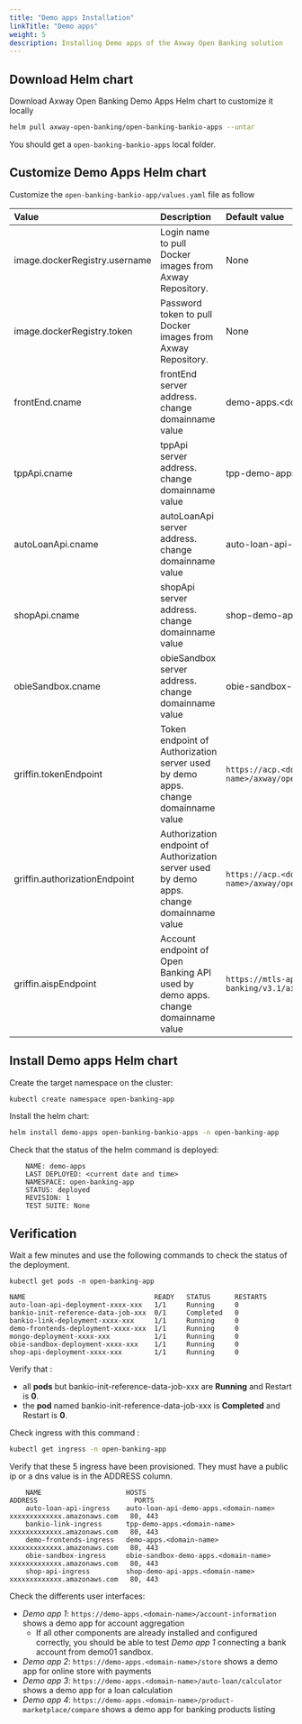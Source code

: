 ```yaml
---
title: "Demo apps Installation"
linkTitle: "Demo apps"
weight: 5
description: Installing Demo apps of the Axway Open Banking solution
---
```



## Download Helm chart

Download Axway Open Banking Demo Apps Helm chart to customize it locally

```bash
helm pull axway-open-banking/open-banking-bankio-apps --untar
```

You should get a `open-banking-bankio-apps` local folder.

## Customize Demo Apps Helm chart

Customize the `open-banking-bankio-app/values.yaml` file as follow

| Value         | Description                           | Default value  |
|:------------- |:------------------------------------- |:-------------- |
| image.dockerRegistry.username | Login name to pull Docker images from Axway Repository. | None |
| image.dockerRegistry.token | Password token to pull Docker images from Axway Repository. | None |
| frontEnd.cname | frontEnd server address. change domainname value | demo-apps.\<domain-name> |
| tppApi.cname | tppApi server address. change domainname value | tpp-demo-apps.\<domain-name> |
| autoLoanApi.cname | autoLoanApi server address. change domainname value | auto-loan-api-demo-apps.\<domain-name> |
| shopApi.cname | shopApi server address. change domainname value |shop-demo-api-apps.\<domain-name> |
| obieSandbox.cname | obieSandbox server address. change domainname value | obie-sandbox-demo-apps.\<domain-name> |
| griffin.tokenEndpoint | Token endpoint of Authorization server used by demo apps. change domainname value | `https://acp.<domain-name>/axway/openbanking_demo/oauth2/token` |
| griffin.authorizationEndpoint | Authorization endpoint of Authorization server used by demo apps. change domainname value | `https://acp.<domain-name>/axway/openbanking_demo/oauth2/authorize` |
| griffin.aispEndpoint | Account endpoint of Open Banking API used by demo apps. change domainname value | `https://mtls-api-proxy.<domain-name>/open-banking/v3.1/aisp` |

## Install Demo apps Helm chart

Create the target namespace on the cluster:

```bash
kubectl create namespace open-banking-app
```

Install the  helm chart:

```bash
helm install demo-apps open-banking-bankio-apps -n open-banking-app
```

Check that the status of the helm command is deployed:

```
    NAME: demo-apps
    LAST DEPLOYED: <current date and time>
    NAMESPACE: open-banking-app
    STATUS: deployed
    REVISION: 1 
    TEST SUITE: None
```

## Verification

Wait a few minutes and use the following commands to check the status of the deployment.

```
kubectl get pods -n open-banking-app
```

```
NAME                                READY   STATUS      RESTARTS   
auto-loan-api-deployment-xxxx-xxx   1/1     Running     0          
bankio-init-reference-data-job-xxx  0/1     Completed   0          
bankio-link-deployment-xxxx-xxx     1/1     Running     0          
demo-frontends-deployment-xxxx-xxx  1/1     Running     0          
mongo-deployment-xxxx-xxx           1/1     Running     0          
obie-sandbox-deployment-xxxx-xxx    1/1     Running     0          
shop-api-deployment-xxxx-xxx        1/1     Running     0          
```

Verify that :

* all **pods** but bankio-init-reference-data-job-xxx are  **Running** and Restart is **0**.
* the **pod** named bankio-init-reference-data-job-xxx is  **Completed** and Restart is **0**.

Check ingress with this command :

```bash
kubectl get ingress -n open-banking-app 
```

Verify that these 5 ingress have been provisioned. They must have a public ip or a dns value is in the ADDRESS column.

```
    NAME                     HOSTS                                 ADDRESS                        PORTS     
    auto-loan-api-ingress    auto-loan-api-demo-apps.<domain-name>   xxxxxxxxxxxxx.amazonaws.com   80, 443   
    bankio-link-ingress      tpp-demo-apps.<domain-name>             xxxxxxxxxxxxx.amazonaws.com   80, 443   
    demo-frontends-ingress   demo-apps.<domain-name>                 xxxxxxxxxxxxx.amazonaws.com   80, 443   
    obie-sandbox-ingress     obie-sandbox-demo-apps.<domain-name>    xxxxxxxxxxxxx.amazonaws.com   80, 443   
    shop-api-ingress         shop-demo-api-apps.<domain-name>        xxxxxxxxxxxxx.amazonaws.com   80, 443  
```

Check the differents user interfaces:

* *Demo app 1*: `https://demo-apps.<domain-name>/account-information` shows a demo app for account aggregation
    * If all other components are already installed and configured correctly, you should be able to test *Demo app 1* connecting a bank account from demo01 sandbox.
* *Demo app 2*: `https://demo-apps.<domain-name>/store` shows a demo app for online store with payments
* *Demo app 3*: `https://demo-apps.<domain-name>/auto-loan/calculator` shows a demo app for a loan calculation
* *Demo app 4*: `https://demo-apps.<domain-name>/product-marketplace/compare` shows a demo app for banking products listing
